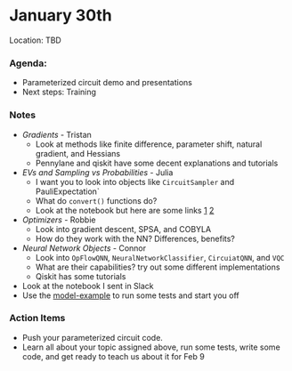 # January 30th
Location: TBD

### Agenda:
- Parameterized circuit demo and presentations
- Next steps: Training
  
### Notes
- *Gradients* - Tristan
  - Look at methods like finite difference, parameter shift, natural gradient, and Hessians
  - Pennylane and qiskit have some decent explanations and tutorials
- *EVs and Sampling vs Probabilities* - Julia
  - I want you to look into objects like `CircuitSampler` and PauliExpectation`
  - What do `convert()` functions do?
  - Look at the notebook but here are some links [1](https://github.com/Qiskit/qiskit-tutorials/blob/master/tutorials/operators/01_operator_flow.ipynb) [2](https://quantumcomputing.stackexchange.com/questions/17402/qiskit-transpilation-and-the-circuitsampler)
- *Optimizers* - Robbie
  - Look into gradient descent, SPSA, and COBYLA
  - How do they work with the NN? Differences, benefits?
- *Neural Network Objects* - Connor
  - Look into `OpFlowQNN`, `NeuralNetworkClassifier`, `CircuiatQNN`, and `VQC`
  - What are their capabilities? try out some different implementations
  - Qiskit has some tutorials
- Look at the notebook I sent in Slack
- Use the [model-example](https://github.com/mattwright99/QMIND-VQC/blob/main/src/model-example.ipynb) to run some tests and start you off

### Action Items
- Push your parameterized circuit code.
- Learn all about your topic assigned above, run some tests, write some code, and get ready to teach us about it for Feb 9


